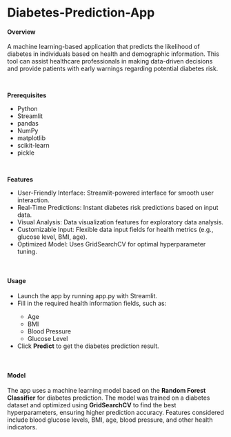 # Diabetes-Prediction-App
**Overview** </br>
</br>
A machine learning-based application that predicts the likelihood of diabetes in individuals based on health and demographic information. This tool can assist healthcare professionals in making data-driven decisions and provide patients with early warnings regarding potential diabetes risk.

</br>

**Prerequisites** </br>
- Python 
- Streamlit
- pandas
- NumPy
- matplotlib
- scikit-learn
- pickle
</br>

**Features** </br>
- User-Friendly Interface: Streamlit-powered interface for smooth user interaction.
- Real-Time Predictions: Instant diabetes risk predictions based on input data.
- Visual Analysis: Data visualization features for exploratory data analysis.
- Customizable Input: Flexible data input fields for health metrics (e.g., glucose level, BMI, age).
- Optimized Model: Uses GridSearchCV for optimal hyperparameter tuning.
</br>

<h4> Usage  </h4>
<ul>
  <li> Launch the app by running app.py with Streamlit. </li>
  <li>Fill in the required health information fields, such as:</li>
  <ul>
    <li> Age </li>
    <li> BMI </li>
    <li> Blood Pressure </li>
    <li> Glucose Level </li>
  </ul>
  <li>Click <strong>Predict</strong> to get the diabetes prediction result.</li>
</ul>

</br>

<h4> Model </h4>
<p>The app uses a machine learning model based on the <strong>Random Forest Classifier</strong> for diabetes prediction. The model was trained on a diabetes dataset and optimized using <strong>GridSearchCV</strong> to find the best hyperparameters, ensuring higher prediction accuracy. Features considered include blood glucose levels, BMI, age, blood pressure, and other health indicators.</p>
